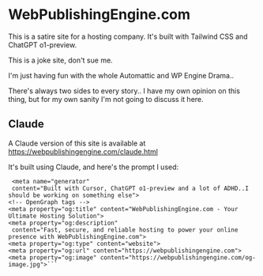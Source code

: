 # WebPublishingEngine.com

This is a satire site for a hosting company. It's built with Tailwind CSS and ChatGPT o1-preview. 

This is a joke site, don't sue me.

I'm just having fun with the whole Automattic and WP Engine Drama.. 

There's always two sides to every story.. I have my own opinion on this thing, but for my own sanity I'm not going to discuss it here.

## Claude

A Claude version of this site is available at https://webpublishingengine.com/claude.html

It's built using Claude, and here's the prompt I used:

```Build a simple static html website using Bootstrap (latest version) and HTML for the domain name WebPublishingEngine.com , make it look like a landing page that is a hosting company with pricing tables and some customer reviews, do not use the letters WP as a way to shorten the domain name. If someone clicks on any of the links, tell them that this site is satire, please don't sue me. Use the following as open graph tags <meta name="generator" content="WebPublishingEngine.com">
 <meta name="generator"
 content="Built with Cursor, ChatGPT o1-preview and a lot of ADHD..I should be working on something else">
<!-- OpenGraph tags -->
<meta property="og:title" content="WebPublishingEngine.com - Your Ultimate Hosting Solution">
<meta property="og:description"
 content="Fast, secure, and reliable hosting to power your online presence with WebPublishingEngine.com">
<meta property="og:type" content="website">
<meta property="og:url" content="https://webpublishingengine.com">
<meta property="og:image" content="https://webpublishingengine.com/og-image.jpg">```
